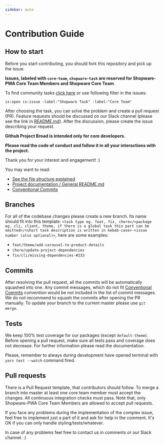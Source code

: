 ```yaml
---
sidebar: auto
---
```


# Contribution Guide

## How to start

Before you start contributing, you should fork this repository and pick up the issue. 

**Issues, labeled with `core-team`, `shopware-task` are reserved for Shopware-PWA Core Team Members and Shopware Core Team**. 

To find community tasks [click here](https://github.com/DivanteLtd/shopware-pwa/issues?utf8=%E2%9C%93&q=is%3Aopen+is%3Aissue+-label%3A%22Shopware+Task%22+-label%3A%22Core+Team%22+) or use following filter in the issues:

``` 
is:open is:issue -label:"Shopware Task" -label:"Core Team" 
```

After choosing the task, you can solve the problem and create a pull request (PR). Feature requests should be discussed on our Slack channel (please see the link in [README.md](https://github.com/DivanteLtd/shopware-pwa)). After the discussion, please create the issue describing your request.

**Github Project Broad is intended only for core developers.**

**Please read the code of conduct and follow it in all your interactions with the project.** 

Thank you for your interest and engagement! :)

You may want to read:

- [See the file structure explained](./STRUCTURE.md)
- [Project documentation / General README.md](./README.md)
- [Conventional Commits](https://www.conventionalcommits.org/en/v1.0.0/)

## Branches

For all of the codebase changes please create a new branch. Its name should fit into this template: `<task type eg. feat, fix, chore>/<package eg. cli, client, theme, if there is a global task this part can be omitted>/<short task description is written in kebab-case>-<issue number (also optional)>`, here are some examples:

- `feat/theme/add-carousel-to-product-details`
- `chore/update-project-dependencies`
- `fix/cli/missing-dependencies-#233`

## Commits

After resolving the pull request, all the commits will be automatically squashed into one. Any commit messages, which do not fit [Conventional Commits](https://www.conventionalcommits.org/en/v1.0.0/) convention would be not included in the list of commit messages. We do not recommend to squash the commits after opening the PR manually. To update your branch to the current master please use `git merge`.

## Tests

We keep 100% test coverage for our packages (except `default-theme`). Before opening a pull request, make sure all tests pass and coverage does not decrease. For further information please read the documentation.

Please, remember to always during development have opened terminal with `yarn test --watch` command fired.

## Pull requests

There is a Pull Request template, that contributors should follow. To merge a branch into master at least one core team member must accept the changes. All continuous integration checks must pass. Note that, only Shopware-PWA Core Team Members are allowed to accept pull requests.

If you face any problems during the implementation of the complex issue, feel free to implement just a part of it and ask for help in the comment. It's OK if you can only handle styling/tests/whatever. 

In case of any problems feel free to contact us in comments or our Slack channel. :)
